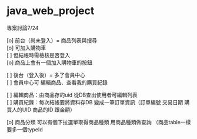 # java_web_project

專案討論7/24

[o] 前台（尚未登入）= 商品列表與搜尋<br>
[o] 可加入購物車<br>
[ ] 但結帳時需檢核是否登入<br>
[o] 商品上會有一個加入購物車的按鈕

[ ] 後台（登入後）= 多了會員中心<br>
[ ] 會員中心可 編輯商品、查看我的購買紀錄

[ ] 編輯商品：由商品存的uid 從DB查出使用者可編輯列表<br>
[ ] 購買紀錄：每次結帳要將資料存DB 變成一筆訂單資訊（訂單編號 交易日期 購買人的UID 商品的ID 跟金額）

[o] 商品分類 可以有個下拉選單取得商品種類 用商品種類做查詢 （商品table一樣要多一個typeId
